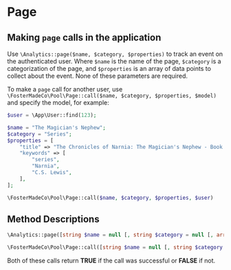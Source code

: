 # Page

## Making `page` calls in the application

Use `\Analytics::page($name, $category, $properties)`
to track an event on the authenticated user. Where `$name` is the name of the page, `$category` is a
categorization of the page, and `$properties` is an array of data points to collect about the event.
None of these parameters are required.

To make a `page` call for another user, use
`\FosterMadeCo\Pool\Page::call($name, $category, $properties, $model)`
and specify the model, for example:

```php
$user = \App\User::find(123);

$name = "The Magician's Nephew";
$category = "Series";
$properties = [
    "title" => "The Chronicles of Narnia: The Magician's Nephew - Book 6",
    "keywords" => [
        "series",
        "Narnia",
        "C.S. Lewis",
    ],
];

\FosterMadeCo\Pool\Page::call($name, $category, $properties, $user)
```

## Method Descriptions

```php
\Analytics::page([string $name = null [, string $category = null [, array $properties = null ]]] )
```

```php
\FosterMadeCo\Pool\Page::call([string $name = null [, string $category = null [, array $properties = null [, \Illuminate\Contracts\Auth\Authenticatable $model ]]]] )
```

Both of these calls return **TRUE** if the call was successful or **FALSE** if not.